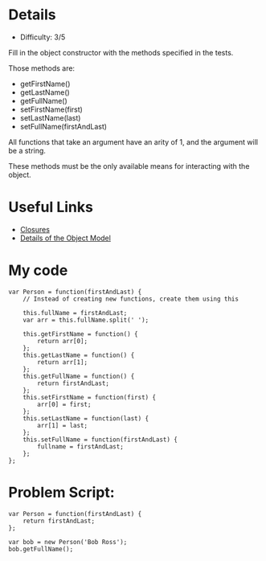 # Details

* Difficulty: 3/5

Fill in the object constructor with the methods specified in the tests.

Those methods are:
* getFirstName()
* getLastName()
* getFullName()
* setFirstName(first)
* setLastName(last)
* setFullName(firstAndLast)

All functions that take an argument have an arity of 1, and the argument will be a string.

These methods must be the only available means for interacting with the object.

# Useful Links

* [Closures](https://developer.mozilla.org/en-US/docs/Web/JavaScript/Closures)
* [Details of the Object Model](https://developer.mozilla.org/en-US/docs/Web/JavaScript/Guide/Details_of_the_Object_Model)

# My code

```
var Person = function(firstAndLast) {
	// Instead of creating new functions, create them using this
    
    this.fullName = firstAndLast;
    var arr = this.fullName.split(' ');
    
    this.getFirstName = function() {
        return arr[0];
    };
    this.getLastName = function() {
        return arr[1];
    };
    this.getFullName = function() {
        return firstAndLast;
    };
    this.setFirstName = function(first) {
        arr[0] = first;
    };
    this.setLastName = function(last) {
        arr[1] = last;
    };
    this.setFullName = function(firstAndLast) {
        fullname = firstAndLast;
    };
};
```
# Problem Script:

```
var Person = function(firstAndLast) {
    return firstAndLast;
};

var bob = new Person('Bob Ross');
bob.getFullName();
```